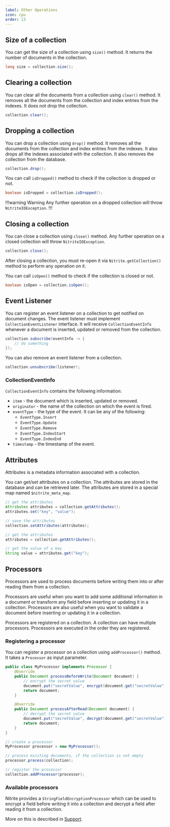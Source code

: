 ```yaml
---
label: Other Operations
icon: cpu
order: 13
---
```


## Size of a collection

You can get the size of a collection using `size()` method. It returns the number of documents in the collection.

```java
long size = collection.size();
```

## Clearing a collection

You can clear all the documents from a collection using `clear()` method. It removes all the documents from the collection and index entries from the indexes. It does not drop the collection.

```java
collection.clear();
```

## Dropping a collection

You can drop a collection using `drop()` method. It removes all the documents from the collection and index entries from the indexes. It also drops all the indexes associated with the collection. It also removes the collection from the database.

```java
collection.drop();
```

You can call `isDropped()` method to check if the collection is dropped or not.

```java
boolean isDropped = collection.isDropped();
```

!!!warning Warning
Any further operation on a dropped collection will throw `NitriteIOException`.
!!!

## Closing a collection

You can close a collection using `close()` method. Any further operation on a closed collection will throw `NitriteIOException`.

```java
collection.close();
```

After closing a collection, you must re-open it via `Nitrite.getCollection()` method to perform any operation on it.

You can call `isOpen()` method to check if the collection is closed or not.

```java
boolean isOpen = collection.isOpen();
```

## Event Listener

You can register an event listener on a collection to get notified on document changes. The event listener must implement `CollectionEventListener` interface. It will receive `CollectionEventInfo` whenever a document is inserted, updated or removed from the collection.

```java
collection.subscribe(eventInfo -> {
    // do something
});
```

You can also remove an event listener from a collection.

```java
collection.unsubscribe(listener);
```

### CollectionEventInfo

`CollectionEventInfo` contains the following information:

- `item` - the document which is inserted, updated or removed.
- `originator` - the name of the collection on which the event is fired.
- `eventType` - the type of the event. It can be any of the following:
    - `EventType.Insert`
    - `EventType.Update`
    - `EventType.Remove`
    - `EventType.IndexStart`
    - `EventType.IndexEnd`
- `timestamp` - the timestamp of the event.

## Attributes

Attributes is a metadata information associated with a collection. 

You can get/set attributes on a collection. The attributes are stored in the database and can be retrieved later. The attributes are stored in a special map named `$nitrite_meta_map`.

```java
// get the attributes
Attributes attributes = collection.getAttributes();
attributes.set("key", "value");

// save the attributes
collection.setAttributes(attributes);

// get the attributes
attributes = collection.getAttributes();

// get the value of a key
String value = attributes.get("key");
```

## Processors

Processors are used to process documents before writing them into or after reading them from a collection. 

Processors are useful when you want to add some additional information in a document or transform any field before inserting or updating it in a collection. Processors are also useful when you want to validate a document before inserting or updating it in a collection.

Processors are registered on a collection. A collection can have multiple processors. Processors are executed in the order they are registered.

### Registering a processor

You can register a processor on a collection using `addProcessor()` method. It takes a `Processor` as input parameter.

```java
public class MyProcessor implements Processor {
    @Override
    public Document processBeforeWrite(Document document) {
        // encrypt the secret value
        document.put("secretValue", encrypt(document.get("secretValue")));
        return document;
    }

    @Override
    public Document processAfterRead(Document document) {
        // decrypt the secret value
        document.put("secretValue", decrypt(document.get("secretValue")));
        return document;
    }
}

// create a processor
MyProcessor processor = new MyProcessor();

// process existing documents, if the collection is not empty
processor.process(collection);

// register the processor
collection.addProcessor(processor);
```

### Available processors

Nitrite provides a `StringFieldEncryptionProcessor` which can be used to encrypt a field before writing it into a collection and decrypt a field after reading it from a collection.

More on this is described in [Support](../support/encryption.md).


